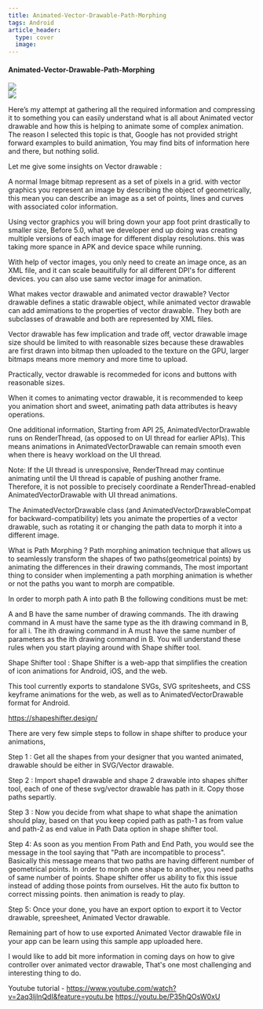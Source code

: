 ```yaml
---
title: Animated-Vector-Drawable-Path-Morphing
tags: Android
article_header:
  type: cover
  image:
---
```




#### Animated-Vector-Drawable-Path-Morphing



<div class="card">
  <div class="card__image">
    <img class="image" src="{{site.baseurl}}/assets/post/original_demo.gif"/>
  </div>
</div>


<div class="card">
  <div class="card__image">
    <img class="image" src="{{site.baseurl}}/assets/post/demo_vedio.gif"/>
  </div>
</div>



Here’s my attempt at gathering all the required information and compressing it to something you can easily understand what is all about Animated vector drawable and how this is helping to animate some of complex animation. The reason I selected this topic is that, Google has not provided stright forward examples to build animation, You may find bits of information here and there, but nothing solid.

Let me give some insights on Vector drawable :

A normal Image bitmap represent as a set of pixels in a grid. with vector graphics you represent an image by describing the object of geometrically, this mean you can describe an image as a set of points, lines and curves with associated color information.

Using vector graphics you will bring down your app foot print drastically to smaller size, Before 5.0, what we developer end up doing was creating multiple versions of each image for different display resolutions. this was taking more spance in APK and device space while running.

With help of vector images, you only need to create an image once, as an XML file, and it can scale beauitifully for all different DPI's for different devices. you can also use same vector image for animation.

What makes vector drawable and animated vector drawable? Vector drawable defines a static drawable object, while animated vector drawable can add amimations to the properties of vector drawable. They both are subclasses of drawable and both are represented by XML files.

Vector drawable has few implication and trade off, vector drawable image size should be limited to with reasonable sizes because these drawables are first drawn into bitmap then uploaded to the texture on the GPU, larger bitmaps means more memory and more time to upload.

Practically, vector drawable is recommeded for icons and buttons with reasonable sizes.

When it comes to animating vector drawable, it is recommended to keep you animation short and sweet, animating path data attributes is heavy operations.

One additional information, Starting from API 25, AnimatedVectorDrawable runs on RenderThread, (as opposed to on UI thread for earlier APIs). This means animations in AnimatedVectorDrawable can remain smooth even when there is heavy workload on the UI thread.

Note: If the UI thread is unresponsive, RenderThread may continue animating until the UI thread is capable of pushing another frame. Therefore, it is not possible to precisely coordinate a RenderThread-enabled AnimatedVectorDrawable with UI thread animations.

The AnimatedVectorDrawable class (and AnimatedVectorDrawableCompat for backward-compatibility) lets you animate the properties of a vector drawable, such as rotating it or changing the path data to morph it into a different image.

What is Path Morphing ? Path morphing animation technique that allows us to seamlessly transform the shapes of two paths(geometrical points) by animating the differences in their drawing commands, The most important thing to consider when implementing a path morphing animation is whether or not the paths you want to morph are compatible.

In order to morph path A into path B the following conditions must be met:

A and B have the same number of drawing commands.
The ith drawing command in A must have the same type as the ith drawing command in B, for all i.
The ith drawing command in A must have the same number of parameters as the ith drawing command in B.
You will understand these rules when you start playing around with Shape shifter tool.

Shape Shifter tool : Shape Shifter is a web-app that simplifies the creation of icon animations for Android, iOS, and the web.

This tool currently exports to standalone SVGs, SVG spritesheets, and CSS keyframe animations for the web, as well as to AnimatedVectorDrawable format for Android.

https://shapeshifter.design/

There are very few simple steps to follow in shape shifter to produce your animations,

Step 1 : Get all the shapes from your designer that you wanted animated, drawable should be either in SVG/Vector drawable.

Step 2 : Import shape1 drawable and shape 2 drawable into shapes shifter tool, each of one of these svg/vector drawable has path in it. Copy those paths separtly.

Step 3 : Now you decide from what shape to what shape the animation should play, based on that you keep copied path as path-1 as from value and path-2 as end value in Path Data option in shape shifter tool.

Step 4: As soon as you mention From Path and End Path, you would see the message in the tool saying that "Path are incompatible to process". Basically this message means that two paths are having different number of geometrical points. In order to morph one shape to another, you need paths of same number of points. Shape shifter offer us ability to fix this issue instead of adding those points from ourselves. Hit the auto fix button to correct missing points. then animation is ready to play.

Step 5: Once your done, you have an export option to export it to Vector drawable, spreesheet, Animated Vector drawable.

Remaining part of how to use exported Animated Vector drawable file in your app can be learn using this sample app uploaded here.


I would like to add bit more information in coming days on how to give controller over animated vector drawable, That's one most challenging and interesting thing to do.

Youtube tutorial - https://www.youtube.com/watch?v=2aq3ljlnQdI&feature=youtu.be https://youtu.be/P35hQOsW0xU
<!--more-->
